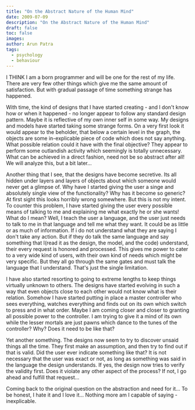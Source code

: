 ```yaml
---
title: "On the Abstract Nature of the Human Mind"
date: 2009-07-09
description: "On the Abstract Nature of the Human Mind"
draft: false
toc: false
images:
author: Arun Patra
tags:
  - psychology
  - behaviour 
---
```


I THINK I am a born programmer and will be one for the rest of my life. There are very few other things which give me the same amount of satisfaction. But with gradual passage of time something strange has happened.

With time, the kind of designs that I have started creating - and I don't know how or when it happened - no longer appear to follow any standard design pattern. Maybe it is reflective of my own inner self in some way. My designs and models have started taking some strange forms. On a very first look it would appear to the beholder, that below a certain level in the graph, the objects are some in-explicable piece of code which does not say anything. What possible relation could it have with the final objective? They appear to perform some outlandish activity which seemingly is totally unnecessary. What can be achieved in a direct fashion, need not be so abstract after all! We will analyze this, but a bit later...

Another thing that I see, that the designs have become secretive. Its all hidden under layers and layers of objects about which someone would never get a glimpse of. Why have I started giving the user a singe and absolutely single view of the functionality? Why has it become so generic? At first sight this looks horribly wrong somewhere. But this is not my intent. To counter this problem, I have started giving the user every possible means of talking to me and explaining me what exactly he or she wants! What do I mean? Well, I teach the user a language, and the user just needs to talk to me in that language and tell me what they want. It could be as little or as much of information. If i do not understand what they are saying I don't take any action. But if they do talk the same language and say something that I(read it as the design, the model, and the code) understand, their every request is honored and processed. This gives me power to cater to a very wide kind of users, with their own kind of needs which might be very specific. But they all go through the same gates and must talk the language that I understand. That's just the single limitation.

I have also started resorting to going to extreme lengths to keep things virtually unknown to others. The designs have started evolving in such a way that even objects close to each other would not know what is their relation. Somehow I have started putting in place a master controller who sees everything, watches everything and finds out on its own which switch to press and in what order. Maybe I am coming closer and closer to granting all possible power to the controller. I am trying to give it a mind of its own while the lesser mortals are just pawns which dance to the tunes of the controller? Why? Does it need to be like that?

Yet another something. The designs now seem to try to discover unsaid things all the time. They first make an assumption, and then try to find out if that is valid. Did the user ever indicate something like that? It is not necessary that the user was exact or not, as long as something was said in the language the design understands. If yes, the design now tries to verify the validity first. Does it violate any other aspect of the process? If not, I go ahead and fulfill that request...

Coming back to the original question on the abstraction and need for it... To be honest, I hate it and I love it... Nothing more am I capable of saying - inexplicable.

